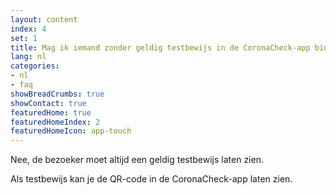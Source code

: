 ```yaml
---
layout: content
index: 4
set: 1
title: Mag ik iemand zonder geldig testbewijs in de CoronaCheck-app binnen laten? 
lang: nl
categories:
- nl
- faq
showBreadCrumbs: true
showContact: true
featuredHome: true
featuredHomeIndex: 2
featuredHomeIcon: app-touch
---
```

Nee, de bezoeker moet altijd een geldig testbewijs laten zien. 

Als testbewijs kan je de QR-code in de CoronaCheck-app laten zien.

